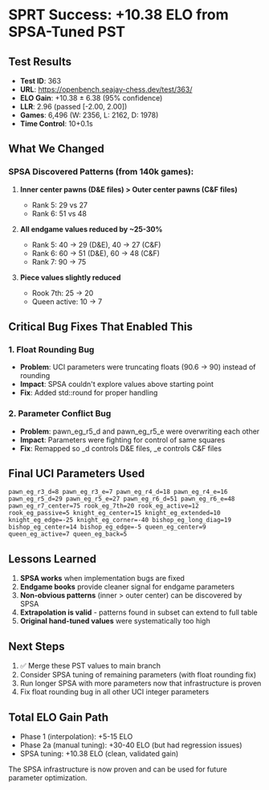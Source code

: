 # SPRT Success: +10.38 ELO from SPSA-Tuned PST

## Test Results
- **Test ID**: 363
- **URL**: https://openbench.seajay-chess.dev/test/363/
- **ELO Gain**: +10.38 ± 6.38 (95% confidence)
- **LLR**: 2.96 (passed [-2.00, 2.00])
- **Games**: 6,496 (W: 2356, L: 2162, D: 1978)
- **Time Control**: 10+0.1s

## What We Changed

### SPSA Discovered Patterns (from 140k games):
1. **Inner center pawns (D&E files) > Outer center pawns (C&F files)**
   - Rank 5: 29 vs 27
   - Rank 6: 51 vs 48
   
2. **All endgame values reduced by ~25-30%**
   - Rank 5: 40 → 29 (D&E), 40 → 27 (C&F)
   - Rank 6: 60 → 51 (D&E), 60 → 48 (C&F)
   - Rank 7: 90 → 75

3. **Piece values slightly reduced**
   - Rook 7th: 25 → 20
   - Queen active: 10 → 7

## Critical Bug Fixes That Enabled This

### 1. Float Rounding Bug
- **Problem**: UCI parameters were truncating floats (90.6 → 90) instead of rounding
- **Impact**: SPSA couldn't explore values above starting point
- **Fix**: Added std::round for proper handling

### 2. Parameter Conflict Bug  
- **Problem**: pawn_eg_r5_d and pawn_eg_r5_e were overwriting each other
- **Impact**: Parameters were fighting for control of same squares
- **Fix**: Remapped so _d controls D&E files, _e controls C&F files

## Final UCI Parameters Used

```
pawn_eg_r3_d=8 pawn_eg_r3_e=7 pawn_eg_r4_d=18 pawn_eg_r4_e=16 pawn_eg_r5_d=29 pawn_eg_r5_e=27 pawn_eg_r6_d=51 pawn_eg_r6_e=48 pawn_eg_r7_center=75 rook_eg_7th=20 rook_eg_active=12 rook_eg_passive=5 knight_eg_center=15 knight_eg_extended=10 knight_eg_edge=-25 knight_eg_corner=-40 bishop_eg_long_diag=19 bishop_eg_center=14 bishop_eg_edge=-5 queen_eg_center=9 queen_eg_active=7 queen_eg_back=5
```

## Lessons Learned

1. **SPSA works** when implementation bugs are fixed
2. **Endgame books** provide cleaner signal for endgame parameters
3. **Non-obvious patterns** (inner > outer center) can be discovered by SPSA
4. **Extrapolation is valid** - patterns found in subset can extend to full table
5. **Original hand-tuned values** were systematically too high

## Next Steps

1. ✅ Merge these PST values to main branch
2. Consider SPSA tuning of remaining parameters (with float rounding fix)
3. Run longer SPSA with more parameters now that infrastructure is proven
4. Fix float rounding bug in all other UCI integer parameters

## Total ELO Gain Path
- Phase 1 (interpolation): +5-15 ELO
- Phase 2a (manual tuning): +30-40 ELO (but had regression issues)
- SPSA tuning: +10.38 ELO (clean, validated gain)

The SPSA infrastructure is now proven and can be used for future parameter optimization.